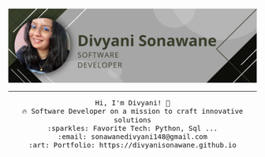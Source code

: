 ![Banner](images/Banner.png)
 <hr></hr>
<p align="center">
  <samp>
    Hi, I'm Divyani! 👋 <br>
    🔥 Software Developer on a mission to craft innovative solutions<br>
    :sparkles: Favorite Tech: Python, Sql ... <br>
    :email:	sonawanedivyani148@gmail.com <br>
    :art: Portfolio: https://divyanisonawane.github.io<br>

  </samp>
</p>
